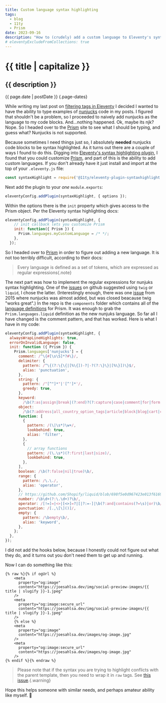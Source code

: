 ```yaml
---
title: Custom language syntax highlighting
tags:
  - blog
  - 11ty
  - Prism
date: 2023-09-16
description: "How to (crudely) add a custom language to Eleventy's syntax highlighting plugin"
# eleventyExcludeFromCollections: true
---
```


# {{ title | capitalize }}

## {{ description }}

{{ page.date | postDate }} {.page-dates}

<!-- show both adding a custom language and extending liquid -->

While writing my last post on [filtering tags in Eleventy](https://joesahlsa.dev/blog/eleventy-wont-process-post/) I decided I wanted to have the ability to type examples of [nunjucks](https://mozilla.github.io/nunjucks/) code in my posts. I figured that shouldn't be a problem, so I proceeded to naively add nunjucks as the language to my code blocks. And...nothing happened. Ok, maybe its njk? Nope. So I headed over to the [Prism](https://prismjs.com/) site to see what I should be typing, and guess what? Nunjucks is not supported.

<!-- intro and why -->

Because sometimes I need things just so, I absolutely **needed** nunjucks code blocks to be syntax highlighted. As it turns out there are a couple of ways I found to do this. Digging into [Eleventy's syntax highlighting plugin](https://www.11ty.dev/docs/plugins/syntaxhighlight/), I found that you could customize [Prism](https://prismjs.com/), and part of this is the ability to add custom languages. If you don't already have it just install and import at the top of your `.eleventy.js` file:

```js
const syntaxHighlight = require('@11ty/eleventy-plugin-syntaxhighlight');
```

Next add the plugin to your _one_ `module.exports`:

```js
eleventyConfig.addPlugin(syntaxHighlight, { options });
```

Within the options there is the `init` property which gives access to the Prism object. Per the Eleventy syntax highlighting docs:

```js
eleventyConfig.addPlugin(syntaxHighlight, {
    // init callback lets you customize Prism
    init: function({ Prism }) {
      Prism.languages.myCustomLanguage = /* */;
    },
  });
```

So I headed over to [Prism](https://prismjs.com/extending.html#language-definitions) in order to figure out adding a new language. It is not too terribly difficult, according to their docs:

> Every language is defined as a set of tokens, which are expressed as regular expressions{.note}

The next part was how to implement the regular expressions for nunjuks syntax highlighting. One of the [issues](https://github.com/PrismJS/prism/issues/1124) on github suggested using `twig` or `liquid`, I chose the latter. (Interestingly enough, there was one [issue](https://github.com/PrismJS/prism/issues/759) from 2015 where nunjucks was almost added, but was closed beacause twig "works great".) In the repo is the `components` folder which contains all of the [language definitions](https://github.com/PrismJS/prism/blob/master/components/prism-liquid.js) for Prism. It was enough to grab the `Prism.languages.liquid` definition as the new nunjuks language. So far all I have changed is the comment pattern, and that has worked. Here is what I have in my code:

```js
eleventyConfig.addPlugin(syntaxHighlight, {
  alwaysWrapLineHighlights: true,
  errorOnInvalidLanguage: false,
  init: function ({ Prism }) {
    Prism.languages['nunjucks'] = {
      comment: /^\{#[\s\S]*?#\}/,
      delimiter: {
        pattern: /^\{(?:\{\{|[%\{])-?|-?(?:\}\}|[%\}])\}$/,
        alias: 'punctuation',
      },
      string: {
        pattern: /"[^"]*"|'[^']*'/,
        greedy: true,
      },
      keyword:
        /\b(?:as|assign|break|(?:end)?(?:capture|case|comment|for|form|if|paginate|raw|style|tablerow|unless)|continue|cycle|decrement|echo|else|elsif|in|include|increment|limit|liquid|offset|range|render|reversed|section|when|with)\b/,
      object:
        /\b(?:address|all_country_option_tags|article|block|blog|cart|checkout|collection|color|country|country_option_tags|currency|current_page|current_tags|customer|customer_address|date|discount_allocation|discount_application|external_video|filter|filter_value|font|forloop|fulfillment|generic_file|gift_card|group|handle|image|line_item|link|linklist|localization|location|measurement|media|metafield|model|model_source|order|page|page_description|page_image|page_title|part|policy|product|product_option|recommendations|request|robots|routes|rule|script|search|selling_plan|selling_plan_allocation|selling_plan_group|shipping_method|shop|shop_locale|sitemap|store_availability|tax_line|template|theme|transaction|unit_price_measurement|user_agent|variant|video|video_source)\b/,
      function: [
        {
          pattern: /(\|\s*)\w+/,
          lookbehind: true,
          alias: 'filter',
        },
        {
          // array functions
          pattern: /(\.\s*)(?:first|last|size)/,
          lookbehind: true,
        },
      ],
      boolean: /\b(?:false|nil|true)\b/,
      range: {
        pattern: /\.\./,
        alias: 'operator',
      },
      // https://github.com/Shopify/liquid/blob/698f5e0d967423e013f6169d9111bd969bd78337/lib/liquid/lexer.rb#L21
      number: /\b\d+(?:\.\d+)?\b/,
      operator: /[!=]=|<>|[<>]=?|[|?:=-]|\b(?:and|contains(?=\s)|or)\b/,
      punctuation: /[.,\[\]()]/,
      empty: {
        pattern: /\bempty\b/,
        alias: 'keyword',
      },
    };
  },
});
```

I did not add the hooks below, because I honestly could not figure out what they do, and it turns out you don't need them to get up and running.

<!-- After perusing the Prism docs some more I found a more elegant way to acheive the same result by extending an existing language. It would look something like this:

```js
Prism.languages['nunjucks'] = Prism.languages.extend('liquid', {
    'comment': { ... }
});
```

Just declare your new language as the language you would like to [extend](https://prismjs.com/docs/Prism.languages.html#.extend), with a second argument that either redefines, or takes new tokens. -->

Now I can do something like this:

```nunjucks
{% raw %}{% if ogUrl %}
    <meta
      property="og:image"
      content="https://joesahlsa.dev/img/social-preview-images/{{ title | slugify }}-1.jpeg"
    />
    <meta
      property="og:image:secure_url"
      content="https://joesahlsa.dev/img/social-preview-images/{{ title | slugify }}-1.jpeg"
    />
    {% else %}
    <meta
      property="og:image"
      content="https://joesahlsa.dev/images/og-image.jpg"
    />
    <meta
      property="og:image:secure_url"
      content="https://joesahlsa.dev/images/og-image.jpg"
    />
{% endif %}{% endraw %}
```

> Please note that if the syntax you are trying to highlight conflicts with the parent template, then you need to wrap it in `raw` tags. See [this issue](https://github.com/11ty/eleventy/issues/1474).{.warning}

Hope this helps someone with similar needs, and perhaps amateur ability like myself. 🍻

<!-- code samples -->

```

```
